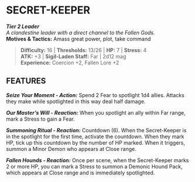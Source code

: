 ﻿---
tier: 2
type: Leader
difficulty: 16
hp: 7
stress: 4
---
# SECRET-KEEPER

***Tier 2 Leader***  
*A clandestine leader with a direct channel to the Fallen Gods.*  
**Motives & Tactics:** Amass great power, plot, take command

> **Difficulty:** 16 | **Thresholds:** 13/26 | **HP:** 7 | **Stress:** 4  
> **ATK:** +3 | **Sigil-Laden Staff:** Far | 2d12 mag  
> **Experience:** Coercion +2, Fallen Lore +2

## FEATURES

***Seize Your Moment - Action:*** Spend 2 Fear to spotlight 1d4 allies. Attacks they make while spotlighted in this way deal half damage.

***Our Master’s Will - Reaction:*** When you spotlight an ally within Far range, mark a Stress to gain a Fear.

***Summoning Ritual - Reaction:*** Countdown (6). When the Secret-Keeper is in the spotlight for the first time, activate the countdown. When they mark HP, tick up this countdown by the number of HP marked. When it triggers, summon a Minor Demon who appears at Close range.

***Fallen Hounds - Reaction:*** Once per scene, when the Secret-Keeper marks 2 or more HP, you can mark a Stress to summon a Demonic Hound Pack, which appears at Close range and is immediately spotlighted.
